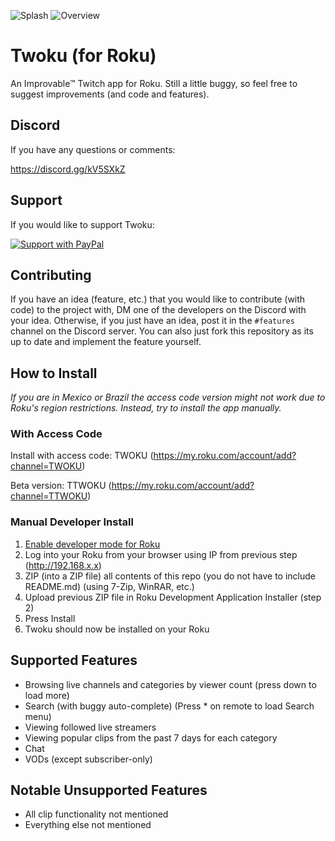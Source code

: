 ![Splash](https://i.imgur.com/lDRu49L.png)
![Overview](https://media.discordapp.net/attachments/791115330680389693/803760770931228692/preview.jpg?width=831&height=467)

# Twoku (for Roku)
An Improvable™ Twitch app for Roku. Still a little buggy, so feel free to suggest improvements (and code and features).

## Discord
If you have any questions or comments:

https://discord.gg/kV5SXkZ

## Support
If you would like to support Twoku:

 [![Support with PayPal](https://www.paypalobjects.com/en_US/i/btn/btn_donateCC_LG.gif)](https://www.paypal.com/cgi-bin/webscr?cmd=_donations&business=YRPQDG5UY26DS&currency_code=CAD&source=url)

## Contributing
If you have an idea (feature, etc.) that you would like to contribute (with code) to the project with, DM one of the developers on the Discord with your idea. Otherwise, if you just have an idea, post it in the ```#features``` channel on the Discord server. You can also just fork this repository as its up to date and implement the feature yourself.

## How to Install
<em>If you are in Mexico or Brazil the access code version might not work due to Roku's region restrictions. Instead, try to install the app manually. </em>
### With Access Code
Install with access code: TWOKU (https://my.roku.com/account/add?channel=TWOKU)

Beta version: TTWOKU (https://my.roku.com/account/add?channel=TTWOKU)

### Manual Developer Install
1. [Enable developer mode for Roku](https://blog.roku.com/developer/developer-setup-guide)
2. Log into your Roku from your browser using IP from previous step (http://192.168.x.x)
3. ZIP (into a ZIP file) all contents of this repo (you do not have to include README.md) (using 7-Zip, WinRAR, etc.)
4. Upload previous ZIP file in Roku Development Application Installer (step 2)
5. Press Install
6. Twoku should now be installed on your Roku

## Supported Features
* Browsing live channels and categories by viewer count (press down to load more)
* Search (with buggy auto-complete) (Press * on remote to load Search menu)
* Viewing followed live streamers
* Viewing popular clips from the past 7 days for each category
* Chat
* VODs (except subscriber-only)

## Notable Unsupported Features
* All clip functionality not mentioned
* Everything else not mentioned
